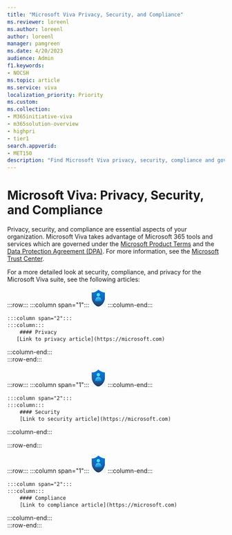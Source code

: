 ```yaml
---
title: "Microsoft Viva Privacy, Security, and Compliance"
ms.reviewer: loreenl
ms.author: loreenl
author: loreenl
manager: pamgreen
ms.date: 4/20/2023
audience: Admin
f1.keywords:
- NOCSH
ms.topic: article
ms.service: viva
localization_priority: Priority
ms.custom:
ms.collection:  
- M365initiative-viva
- m365solution-overview
- highpri
- tier1
search.appverid:
- MET150
description: "Find Microsoft Viva privacy, security, compliance and governance information."
---
```


# Microsoft Viva: Privacy, Security, and Compliance

Privacy, security, and compliance are essential aspects of your organization. Microsoft Viva takes advantage of Microsoft 365 tools and services which are governed under the [Microsoft Product Terms](https://www.microsoft.com/licensing/terms/welcome/welcomepage) and the [Data Protection Agreement (DPA)](https://www.microsoft.com/licensing/docs/view/Microsoft-Products-and-Services-Data-Protection-Addendum-DPA). For more information, see the [Microsoft Trust Center](https://www.microsoft.com/trustcenter).

For a more detailed look at security, compliance, and privacy for the Microsoft Viva suite, see the following articles:

:::row:::
   :::column span="1":::
        ![Privacy icon](media/viva-privacy.png)
    :::column-end:::

    :::column span="2":::
    :::column:::
        #### Privacy
       [Link to privacy article](https://microsoft.com)
  :::column-end:::  
 :::row-end:::

:::row:::
   :::column span="1":::
        ![Security icon](media/viva-privacy.png)
    :::column-end:::

    :::column span="2":::
    :::column:::
        #### Security
        [Link to security article](https://microsoft.com)
  :::column-end:::  
  
:::row-end:::

:::row:::
   :::column span="1":::
        ![Compliance icon](media/viva-privacy.png)
    :::column-end:::

    :::column span="2":::
    :::column:::
        #### Compliance
        [Link to compliance article](https://microsoft.com)
  :::column-end:::  
:::row-end:::